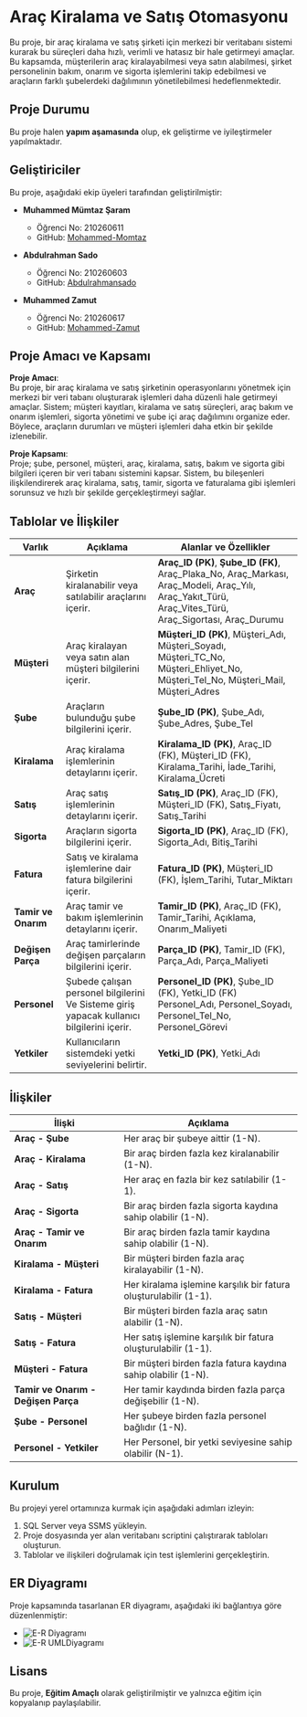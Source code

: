 # Araç Kiralama ve Satış Otomasyonu

Bu proje, bir araç kiralama ve satış şirketi için merkezi bir veritabanı sistemi kurarak bu süreçleri daha hızlı, verimli ve hatasız bir hale getirmeyi amaçlar. Bu kapsamda, müşterilerin araç kiralayabilmesi veya satın alabilmesi, şirket personelinin bakım, onarım ve sigorta işlemlerini takip edebilmesi ve araçların farklı şubelerdeki dağılımının yönetilebilmesi hedeflenmektedir.

## Proje Durumu

Bu proje halen **yapım aşamasında** olup, ek geliştirme ve iyileştirmeler yapılmaktadır.

## Geliştiriciler

Bu proje, aşağıdaki ekip üyeleri tarafından geliştirilmiştir:

- **Muhammed Mümtaz Şaram**  
  - Öğrenci No: 210260611  
  - GitHub: [Mohammed-Momtaz](https://github.com/Mohammed-Momtaz)
  
- **Abdulrahman Sado**  
  - Öğrenci No: 210260603  
  - GitHub: [Abdulrahmansado](https://github.com/Abdulrahmansado)

- **Muhammed Zamut**  
  - Öğrenci No: 210260617  
  - GitHub: [Mohammed-Zamut](https://github.com/Mohammed-Zamut)

## Proje Amacı ve Kapsamı

**Proje Amacı**:  
Bu proje, bir araç kiralama ve satış şirketinin operasyonlarını yönetmek için merkezi bir veri tabanı oluşturarak işlemleri daha düzenli hale getirmeyi amaçlar. Sistem; müşteri kayıtları, kiralama ve satış süreçleri, araç bakım ve onarım işlemleri, sigorta yönetimi ve şube içi araç dağılımını organize eder. Böylece, araçların durumları ve müşteri işlemleri daha etkin bir şekilde izlenebilir.

**Proje Kapsamı**:  
Proje; şube, personel, müşteri, araç, kiralama, satış, bakım ve sigorta gibi bilgileri içeren bir veri tabanı sistemini kapsar. Sistem, bu bileşenleri ilişkilendirerek araç kiralama, satış, tamir, sigorta ve faturalama gibi işlemleri sorunsuz ve hızlı bir şekilde gerçekleştirmeyi sağlar.

## Tablolar ve İlişkiler

| **Varlık**       | **Açıklama**                                      | **Alanlar ve Özellikler**                                                                                                                                                       |
|------------------|---------------------------------------------------|----------------------------------------------------------------------------------------------------------------------------------------------------------------------------------|
| **Araç**         | Şirketin kiralanabilir veya satılabilir araçlarını içerir. | **Araç_ID (PK)**, **Şube_ID (FK)**, Araç_Plaka_No, Araç_Markası, Araç_Modeli, Araç_Yılı, Araç_Yakıt_Türü, Araç_Vites_Türü, Araç_Sigortası, Araç_Durumu                           |
| **Müşteri**      | Araç kiralayan veya satın alan müşteri bilgilerini içerir.  | **Müşteri_ID (PK)**, Müşteri_Adı, Müşteri_Soyadı, Müşteri_TC_No, Müşteri_Ehliyet_No, Müşteri_Tel_No, Müşteri_Mail, Müşteri_Adres                                                |
| **Şube**         | Araçların bulunduğu şube bilgilerini içerir.       | **Şube_ID (PK)**, Şube_Adı, Şube_Adres, Şube_Tel                                                                                                                                |
| **Kiralama**     | Araç kiralama işlemlerinin detaylarını içerir.     | **Kiralama_ID (PK)**, Araç_ID (FK), Müşteri_ID (FK), Kiralama_Tarihi, İade_Tarihi, Kiralama_Ücreti                                                                              |
| **Satış**        | Araç satış işlemlerinin detaylarını içerir.        | **Satış_ID (PK)**, Araç_ID (FK), Müşteri_ID (FK), Satış_Fiyatı, Satış_Tarihi                                                                                                    |
| **Sigorta**      | Araçların sigorta bilgilerini içerir.              | **Sigorta_ID (PK)**, Araç_ID (FK), Sigorta_Adı, Bitiş_Tarihi                                                                                                                    |
| **Fatura**       | Satış ve kiralama işlemlerine dair fatura bilgilerini içerir. | **Fatura_ID (PK)**, Müşteri_ID (FK), İşlem_Tarihi, Tutar_Miktarı                                                                                                                |
| **Tamir ve Onarım** | Araç tamir ve bakım işlemlerinin detaylarını içerir. | **Tamir_ID (PK)**, Araç_ID (FK), Tamir_Tarihi, Açıklama, Onarım_Maliyeti                                                                                                        |
| **Değişen Parça** | Araç tamirlerinde değişen parçaların bilgilerini içerir. | **Parça_ID (PK)**, Tamir_ID (FK), Parça_Adı, Parça_Maliyeti                                                                                                                     |
| **Personel**     | Şubede çalışan personel bilgilerini Ve Sisteme giriş yapacak kullanıcı bilgilerini içerir.        | **Personel_ID (PK)**, Şube_ID (FK), Yetki_ID (FK) Personel_Adı, Personel_Soyadı, Personel_Tel_No, Personel_Görevi ||
| **Yetkiler**     | Kullanıcıların sistemdeki yetki seviyelerini belirtir. | **Yetki_ID (PK)**, Yetki_Adı                                                                                                                                               |

## İlişkiler

| **İlişki**               | **Açıklama**                                                                                       |
|--------------------------|----------------------------------------------------------------------------------------------------|
| **Araç - Şube**          | Her araç bir şubeye aittir (1-N).                                                                  |
| **Araç - Kiralama**      | Bir araç birden fazla kez kiralanabilir (1-N).                                                     |
| **Araç - Satış**         | Her araç en fazla bir kez satılabilir (1-1).                                                       |
| **Araç - Sigorta**       | Bir araç birden fazla sigorta kaydına sahip olabilir (1-N).                                        |
| **Araç - Tamir ve Onarım** | Bir araç birden fazla tamir kaydına sahip olabilir (1-N).                                         |
| **Kiralama - Müşteri**   | Bir müşteri birden fazla araç kiralayabilir (1-N).                                                 |
| **Kiralama - Fatura**    | Her kiralama işlemine karşılık bir fatura oluşturulabilir (1-1).                                   |
| **Satış - Müşteri**      | Bir müşteri birden fazla araç satın alabilir (1-N).                                                |
| **Satış - Fatura**       | Her satış işlemine karşılık bir fatura oluşturulabilir (1-1).                                      |
| **Müşteri - Fatura**     | Bir müşteri birden fazla fatura kaydına sahip olabilir (1-N).                                      |
| **Tamir ve Onarım - Değişen Parça** | Her tamir kaydında birden fazla parça değişebilir (1-N).                                  |
| **Şube - Personel**      | Her şubeye birden fazla personel bağlıdır (1-N).                                                   |
| **Personel - Yetkiler** | Her Personel, bir yetki seviyesine sahip olabilir (N-1).                                         |

## Kurulum

Bu projeyi yerel ortamınıza kurmak için aşağıdaki adımları izleyin:

1. SQL Server veya SSMS yükleyin.
2. Proje dosyasında yer alan veritabanı scriptini çalıştırarak tabloları oluşturun.
3. Tablolar ve ilişkileri doğrulamak için test işlemlerini gerçekleştirin.

## ER Diyagramı

Proje kapsamında tasarlanan ER diyagramı, aşağıdaki iki bağlantıya göre düzenlenmiştir:

- ![E-R Diyagramı](https://github.com/user-attachments/assets/12daeacc-5fa7-4af5-a066-9327a4b4c449)
- ![E-R UMLDiyagramı](https://github.com/user-attachments/assets/7a263a33-03f6-40ca-9c85-9b712e5b343c)

## Lisans

Bu proje, **Eğitim Amaçlı** olarak geliştirilmiştir ve yalnızca eğitim için kopyalanıp paylaşılabilir.

